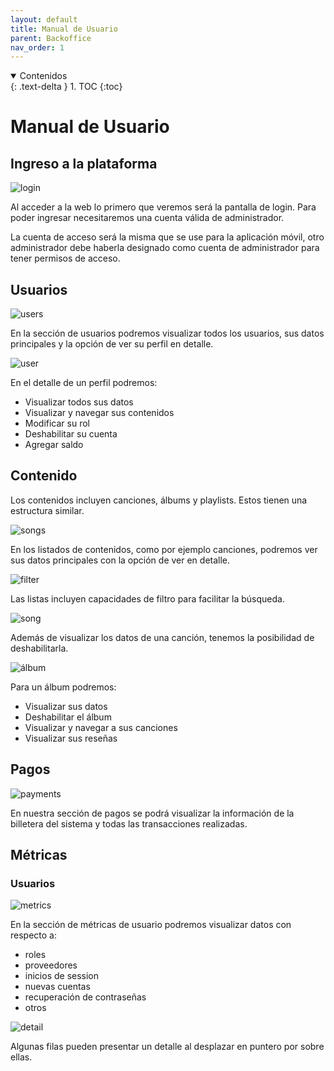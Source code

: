 ```yaml
---
layout: default
title: Manual de Usuario
parent: Backoffice
nav_order: 1
---
```


<details open markdown="block">
  <summary>
	Contenidos
  </summary>
  {: .text-delta }
1. TOC
{:toc}
</details>

# Manual de Usuario

## Ingreso a la plataforma

![login](/img/backoffice/login.png)

Al acceder a la web lo primero que veremos será la pantalla de login. Para poder ingresar necesitaremos una cuenta válida de administrador.

La cuenta de acceso será la misma que se use para la aplicación móvil, otro administrador debe haberla designado como cuenta de administrador para tener permisos de acceso.

## Usuarios

![users](/img/backoffice/users.png)

En la sección de usuarios podremos visualizar todos los usuarios, sus datos principales y la opción de ver su perfil en detalle.

![user](/img/backoffice/user.png)

En el detalle de un perfil podremos:

- Visualizar todos sus datos
- Visualizar y navegar sus contenidos
- Modificar su rol
- Deshabilitar su cuenta
- Agregar saldo

## Contenido

Los contenidos incluyen canciones, álbums y playlists. Estos tienen una estructura similar.

![songs](/img/backoffice/songs.png)

En los listados de contenidos, como por ejemplo canciones, podremos ver sus datos principales con la opción de ver en detalle.

![filter](/img/backoffice/filter.png)

Las listas incluyen capacidades de filtro para facilitar la búsqueda.

![song](/img/backoffice/song.png)

Además de visualizar los datos de una canción, tenemos la posibilidad de deshabilitarla.

![álbum](/img/backoffice/album.png)

Para un álbum podremos:

- Visualizar sus datos
- Deshabilitar el álbum
- Visualizar y navegar a sus canciones
- Visualizar sus reseñas

## Pagos

![payments](/img/backoffice/payments.png)

En nuestra sección de pagos se podrá visualizar la información de la billetera del sistema y todas las transacciones realizadas.

## Métricas

### Usuarios

![metrics](/img/backoffice/metrics.png)

En la sección de métricas de usuario podremos visualizar datos con respecto a:

- roles
- proveedores
- inicios de session
- nuevas cuentas
- recuperación de contraseñas
- otros

![detail](/img/backoffice/metrics_hover.png)

Algunas filas pueden presentar un detalle al desplazar en puntero por sobre ellas.
